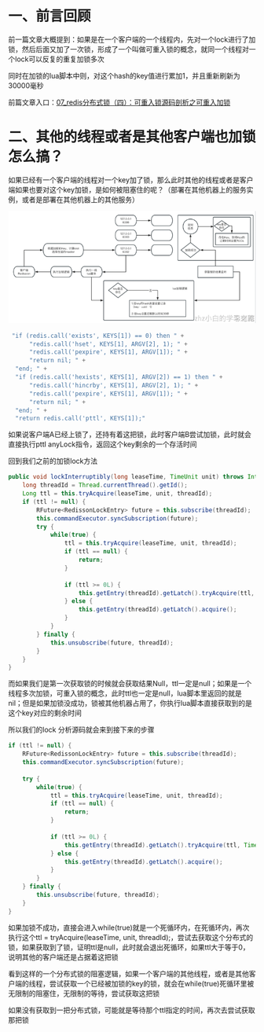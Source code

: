# 一、前言回顾

前一篇文章大概提到：如果是在一个客户端的一个线程内，先对一个lock进行了加锁，然后后面又加了一次锁，形成了一个叫做可重入锁的概念，就同一个线程对一个lock可以反复的重复加锁多次

同时在加锁的lua脚本中则，对这个hash的key值进行累加1，并且重新刷新为30000毫秒

前篇文章入口：[07_redis分布式锁（四）：可重入锁源码剖析之可重入加锁](07_redis分布式锁（四）：可重入锁源码剖析之可重入加锁.md)
# 二、其他的线程或者是其他客户端也加锁怎么搞？

如果已经有一个客户端的线程对一个key加了锁，那么此时其他的线程或者是客户端如果也要对这个key加锁，是如何被阻塞住的呢？（部署在其他机器上的服务实例，或者是部署在其他机器上的其他服务）

![22.png](../../public/分布式锁/22.png)
```java
 "if (redis.call('exists', KEYS[1]) == 0) then " +
      "redis.call('hset', KEYS[1], ARGV[2], 1); " +
      "redis.call('pexpire', KEYS[1], ARGV[1]); " +
      "return nil; " +
  "end; " +
  "if (redis.call('hexists', KEYS[1], ARGV[2]) == 1) then " +
      "redis.call('hincrby', KEYS[1], ARGV[2], 1); " +
      "redis.call('pexpire', KEYS[1], ARGV[1]); " +
      "return nil; " +
  "end; " +
  "return redis.call('pttl', KEYS[1]);"
```
如果说客户端A已经上锁了，还持有着这把锁，此时客户端B尝试加锁，此时就会直接执行pttl anyLock指令，返回这个key剩余的一个存活时间

回到我们之前的加锁lock方法

```java
public void lockInterruptibly(long leaseTime, TimeUnit unit) throws InterruptedException {
    long threadId = Thread.currentThread().getId();
    Long ttl = this.tryAcquire(leaseTime, unit, threadId);
    if (ttl != null) {
        RFuture<RedissonLockEntry> future = this.subscribe(threadId);
        this.commandExecutor.syncSubscription(future);
        try {
            while(true) {
                ttl = this.tryAcquire(leaseTime, unit, threadId);
                if (ttl == null) {
                    return;
                }

                if (ttl >= 0L) {
                    this.getEntry(threadId).getLatch().tryAcquire(ttl, TimeUnit.MILLISECONDS);
                } else {
                    this.getEntry(threadId).getLatch().acquire();
                }
            }
        } finally {
            this.unsubscribe(future, threadId);
        }
    }
}
```

而如果我们是第一次获取锁的时候就会获取结果Null，ttl一定是null；如果是一个线程多次加锁，可重入锁的概念，此时ttl也一定是null，lua脚本里返回的就是nil；但是如果加锁没成功，锁被其他机器占用了，你执行lua脚本直接获取到的是这个key对应的剩余时间

所以我们的lock 分析源码就会来到接下来的步骤
```java
if (ttl != null) {
    RFuture<RedissonLockEntry> future = this.subscribe(threadId);
    this.commandExecutor.syncSubscription(future);

    try {
        while(true) {
            ttl = this.tryAcquire(leaseTime, unit, threadId);
            if (ttl == null) {
                return;
            }

            if (ttl >= 0L) {
                this.getEntry(threadId).getLatch().tryAcquire(ttl, TimeUnit.MILLISECONDS);
            } else {
                this.getEntry(threadId).getLatch().acquire();
            }
        }
    } finally {
        this.unsubscribe(future, threadId);
    }
}
```
如果加锁不成功，直接会进入while(true)就是一个死循环内，在死循环内，再次执行这个ttl = tryAcquire(leaseTime, unit, threadId);，尝试去获取这个分布式的锁，如果获取到了锁，证明ttl是null，此时就会退出死循环，如果ttl大于等于0，说明其他的客户端还是占据着这把锁


看到这样的一个分布式锁的阻塞逻辑，如果一个客户端的其他线程，或者是其他客户端的线程，尝试获取一个已经被加锁的key的锁，就会在while(true)死循环里被无限制的阻塞住，无限制的等待，尝试获取这把锁

如果没有获取到一把分布式锁，可能就是等待那个ttl指定的时间，再次去尝试获取那把锁

